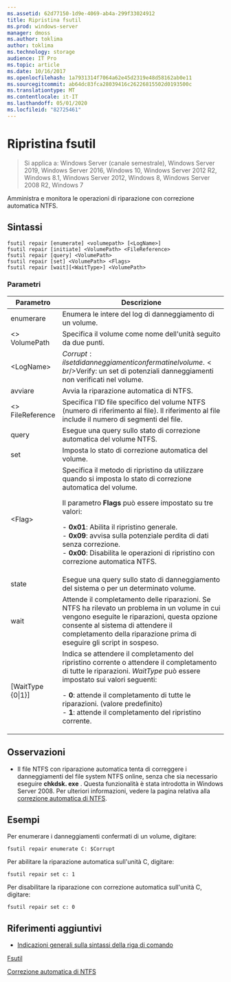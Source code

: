 ```yaml
---
ms.assetid: 62d77150-1d9e-4069-ab4a-299f33024912
title: Ripristina fsutil
ms.prod: windows-server
manager: dmoss
ms.author: toklima
author: toklima
ms.technology: storage
audience: IT Pro
ms.topic: article
ms.date: 10/16/2017
ms.openlocfilehash: 1a7931314f7064a62e45d2319e48d58162ab0e11
ms.sourcegitcommit: ab64dc83fca28039416c26226815502d0193500c
ms.translationtype: MT
ms.contentlocale: it-IT
ms.lasthandoff: 05/01/2020
ms.locfileid: "82725461"
---
```

# <a name="fsutil-repair"></a>Ripristina fsutil
> Si applica a: Windows Server (canale semestrale), Windows Server 2019, Windows Server 2016, Windows 10, Windows Server 2012 R2, Windows 8.1, Windows Server 2012, Windows 8, Windows Server 2008 R2, Windows 7

Amministra e monitora le operazioni di riparazione con correzione automatica NTFS.



## <a name="syntax"></a>Sintassi

```
fsutil repair [enumerate] <volumepath> [<LogName>]
fsutil repair [initiate] <VolumePath> <FileReference>
fsutil repair [query] <VolumePath>
fsutil repair [set] <VolumePath> <Flags>
fsutil repair [wait][<WaitType>] <VolumePath>

```

### <a name="parameters"></a>Parametri

|Parametro|Descrizione|
|-------------|---------------|
|enumerare|Enumera le intere del log di danneggiamento di un volume.|
|\<> VolumePath|Specifica il volume come nome dell'unità seguito da due punti.|
|\<LogName>|$Corrupt: il set di danneggiamenti confermati nel volume.<br />$Verify: un set di potenziali danneggiamenti non verificati nel volume.|
|avviare|Avvia la riparazione automatica di NTFS.|
|\<> FileReference|Specifica l'ID file specifico del volume NTFS (numero di riferimento al file). Il riferimento al file include il numero di segmenti del file.|
|query|Esegue una query sullo stato di correzione automatica del volume NTFS.|
|set|Imposta lo stato di correzione automatica del volume.|
|\<Flag>|Specifica il metodo di ripristino da utilizzare quando si imposta lo stato di correzione automatica del volume.<p>Il parametro **Flags** può essere impostato su tre valori:<p>-   **0x01**: Abilita il ripristino generale.<br />-   **0x09**: avvisa sulla potenziale perdita di dati senza correzione.<br />-   **0x00**: Disabilita le operazioni di ripristino con correzione automatica NTFS.|
|state|Esegue una query sullo stato di danneggiamento del sistema o per un determinato volume.|
|wait|Attende il completamento delle riparazioni. Se NTFS ha rilevato un problema in un volume in cui vengono eseguite le riparazioni, questa opzione consente al sistema di attendere il completamento della riparazione prima di eseguire gli script in sospeso.|
|[WaitType {0&#124;1}]|Indica se attendere il completamento del ripristino corrente o attendere il completamento di tutte le riparazioni. *WaitType* può essere impostato sui valori seguenti:<p>-   **0**: attende il completamento di tutte le riparazioni.  (valore predefinito)<br />-   **1**: attende il completamento del ripristino corrente.|

## <a name="remarks"></a>Osservazioni

-   Il file NTFS con riparazione automatica tenta di correggere i danneggiamenti del file system NTFS online, senza che sia necessario eseguire **chkdsk. exe** . Questa funzionalità è stata introdotta in Windows Server 2008. Per ulteriori informazioni, vedere la pagina relativa alla [correzione automatica di NTFS](https://go.microsoft.com/fwlink/?LinkID=165401).

## <a name="examples"></a><a name="BKMK_examples"></a>Esempi

Per enumerare i danneggiamenti confermati di un volume, digitare:

```
fsutil repair enumerate C: $Corrupt 
```

Per abilitare la riparazione automatica sull'unità C, digitare:

```
fsutil repair set c: 1
```

Per disabilitare la riparazione con correzione automatica sull'unità C, digitare:

```
fsutil repair set c: 0
```

## <a name="additional-references"></a>Riferimenti aggiuntivi
- [Indicazioni generali sulla sintassi della riga di comando](command-line-syntax-key.md)

[Fsutil](Fsutil.md)

[Correzione automatica di NTFS](https://go.microsoft.com/fwlink/?LinkID=165401)


